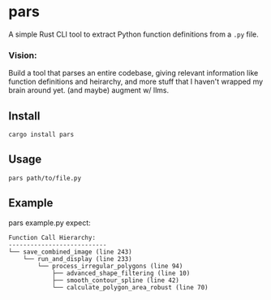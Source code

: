 # pars

A simple Rust CLI tool to extract Python function definitions from a `.py` file.

### Vision:
Build a tool that parses an entire codebase, giving relevant information like function definitions and heirarchy, and more stuff that I haven't wrapped my brain around yet. (and maybe) augment w/ llms. 

## Install

```cargo install pars```

## Usage
```pars path/to/file.py```

## Example 
pars example.py
expect:

```
Function Call Hierarchy:
---------------------------
└── save_combined_image (line 243)
    └── run_and_display (line 233)
        └── process_irregular_polygons (line 94)
            ├── advanced_shape_filtering (line 10)
            ├── smooth_contour_spline (line 42)
            └── calculate_polygon_area_robust (line 70)
```

